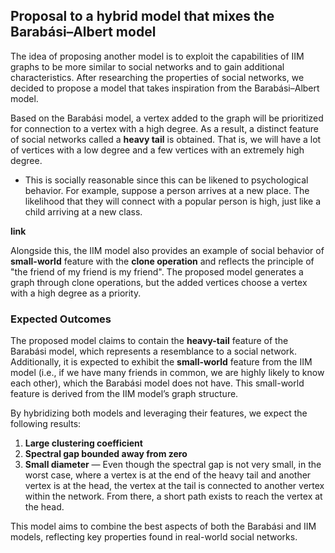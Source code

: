 ## Proposal to a hybrid model that mixes the Barabási–Albert model 

The idea of proposing another model is to exploit the capabilities of IIM graphs to be more similar to social networks and to gain additional characteristics. 
After researching the properties of social networks, we decided to propose a model that takes inspiration from the Barabási–Albert model.

Based on the Barabási model, a vertex added to the graph will be prioritized for connection to a vertex with a high degree. 
As a result, a distinct feature of social networks called a **heavy tail** is obtained. That is, we will have a lot of vertices with a low degree and a few vertices with 
an extremely high degree. 
- This is socially reasonable since this can be likened to psychological behavior.
For example, suppose a person arrives at a new place. The likelihood that they will connect with a popular person is high, just like a child arriving at a new class.

**link**

Alongside this, the IIM model also provides an example of social behavior of **small-world** feature with the **clone operation** and reflects the principle of "the friend of my friend is my friend". 
The proposed model generates a graph through clone operations, but the added vertices choose a vertex with a high degree as a priority.

### Expected Outcomes
The proposed model claims to contain the **heavy-tail** feature of the Barabási model, which represents a resemblance to a social network. 
Additionally, it is expected to exhibit the **small-world** feature from the IIM model (i.e., if we have many friends in common, we are highly likely to know each other), 
which the Barabási model does not have. This small-world feature is derived from the IIM model’s graph structure.

By hybridizing both models and leveraging their features, we expect the following results:

1. **Large clustering coefficient**
2. **Spectral gap bounded away from zero** 
3. **Small diameter** — Even though the spectral gap is not very small, in the worst case, where a vertex is at the end of the heavy tail and another vertex is at the head, the vertex at the tail is connected to another vertex within the network. From there, a short path exists to reach the vertex at the head.

This model aims to combine the best aspects of both the Barabási and IIM models, reflecting key properties found in real-world social networks.
